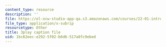 ```yaml
---
content_type: resource
description: ''
file: https://ol-ocw-studio-app-qa.s3.amazonaws.com/courses/22-01-introduction-to-nuclear-engineering-and-ionizing-radiation-fall-2016/1bc62eece2925f02b6d6517a8fc9ebed_Hz7ouec7dKo.vtt
file_type: application/x-subrip
resourcetype: Other
title: 3play caption file
uid: 1bc62eec-e292-5f02-b6d6-517a8fc9ebed
---
```

